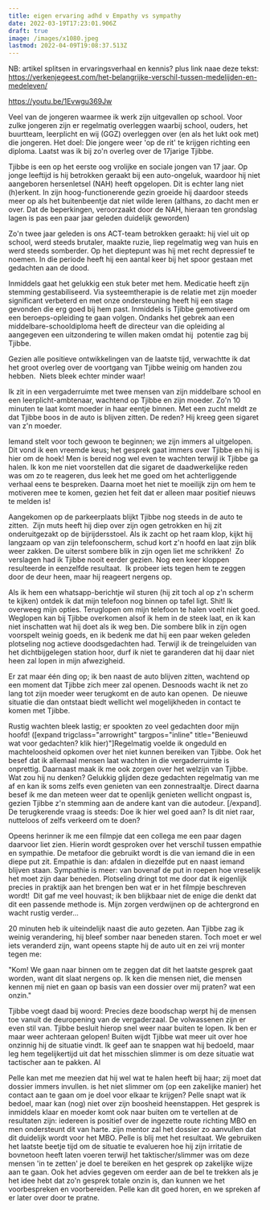 ```yaml
---
title: eigen ervaring adhd v Empathy vs sympathy
date: 2022-03-19T17:23:01.906Z
draft: true
image: /images/x1080.jpeg
lastmod: 2022-04-09T19:08:37.513Z
---
```

NB: artikel splitsen in ervaringsverhaal en kennis? plus link naae deze tekst: https://verkenjegeest.com/het-belangrijke-verschil-tussen-medelijden-en-medeleven/


https://youtu.be/1Evwgu369Jw

Veel van de jongeren waarmee ik werk zijn uitgevallen op school. Voor zulke jongeren zijn er regelmatig overleggen waarbij school, ouders, het buurtteam, leerplicht en wij (GGZ) overleggen over (en als het lukt ook met) die jongeren. Het doel: Die jongere weer 'op de rit' te krijgen richting een diploma. Laatst was ik bij zo'n overleg over de 17jarige Tjibbe.

Tjibbe is een op het eerste oog vrolijke en sociale jongen van 17 jaar. Op jonge leeftijd is hij betrokken geraakt bij een auto-ongeluk, waardoor hij niet aangeboren hersenletsel (NAH) heeft opgelopen. Dit is echter lang niet (h)erkent. In zijn hoog-functionerende gezin groeide hij daardoor steeds meer op als het buitenbeentje dat niet wilde leren (althans, zo dacht men er over. Dat de beperkingen, veroorzaakt door de NAH, hieraan ten grondslag lagen is pas een paar jaar geleden duidelijk geworden)

Zo'n twee jaar geleden is ons ACT-team betrokken geraakt: hij viel uit op school, werd steeds brutaler, maakte ruzie, liep regelmatig weg van huis en werd steeds somberder. Op het dieptepunt was hij met recht depressief te noemen. In die periode heeft hij een aantal keer bij het spoor gestaan met gedachten aan de dood.

Inmiddels gaat het gelukkig een stuk beter met hem. Medicatie heeft zijn stemming gestabiliseerd. Via systeemtherapie is de relatie met zijn moeder significant verbeterd en met onze ondersteuning heeft hij een stage gevonden die erg goed bij hem past. Inmiddels is Tjibbe gemotiveerd om een beroeps-opleiding te gaan volgen. Ondanks het gebrek aan een middelbare-schooldiploma heeft de directeur van die opleiding al aangegeven een uitzondering te willen maken omdat hij  potentie zag bij Tjibbe.

Gezien alle positieve ontwikkelingen van de laatste tijd, verwachtte ik dat het groot overleg over de voortgang van Tjibbe weinig om handen zou hebben.  Niets bleek echter minder waar!

Ik zit in een vergaderruimte met twee mensen van zijn middelbare school en een leerplicht-ambtenaar, wachtend op Tjibbe en zijn moeder. Zo'n 10 minuten te laat komt moeder in haar eentje binnen. Met een zucht meldt ze dat Tjibbe boos in de auto is blijven zitten. De reden? Hij kreeg geen sigaret van z'n moeder.

Iemand stelt voor toch gewoon te beginnen; we zijn immers al uitgelopen. Dit vond ik een vreemde keus; het gesprek gaat immers over Tjibbe en hij is hier om de hoek! Men is bereid nog wel even te wachten terwijl ik Tjibbe ga halen. Ik kon me niet voorstellen dat die sigaret de daadwerkelijke reden was om zo te reageren, dus leek het me goed om het achterliggende verhaal eens te bespreken. Daarna moet het niet te moeilijk zijn om hem te motiveren mee te komen, gezien het feit dat er alleen maar positief nieuws te melden is!

Aangekomen op de parkeerplaats blijkt Tjibbe nog steeds in de auto te zitten.  Zijn muts heeft hij diep over zijn ogen getrokken en hij zit onderuitgezakt op de bijrijdersstoel. Als ik zacht op het raam klop, kijkt hij langzaam op van zijn telefoonscherm, schud kort z'n hoofd en laat zijn blik weer zakken. De uiterst sombere blik in zijn ogen liet me schrikken!  Zo verslagen had ik Tjibbe nooit eerder gezien. Nog een keer kloppen resulteerde in eenzelfde resultaat.  Ik probeer iets tegen hem te zeggen door de deur heen, maar hij reageert nergens op.

Als ik hem een whatsapp-berichtje wil sturen (hij zit toch al op z'n scherm te kijken) ontdek ik dat mijn telefoon nog binnen op tafel ligt. Shit! Ik overweeg mijn opties. Teruglopen om mijn telefoon te halen voelt niet goed. Weglopen kan bij Tjibbe overkomen alsof ik hem in de steek laat, en ik kan niet inschatten wat hij doet als ik weg ben. Die sombere blik in zijn ogen voorspelt weinig goeds, en ik bedenk me dat hij een paar weken geleden plotseling nog actieve doodsgedachten had. Terwijl ik de treingeluiden van het dichtbijgelegen station hoor, durf ik niet te garanderen dat hij daar niet heen zal lopen in mijn afwezigheid.

Er zat maar één ding op; ik ben naast de auto blijven zitten, wachtend op een moment dat Tjibbe zich meer zal openen. Desnoods wacht ik net zo lang tot zijn moeder weer terugkomt en de auto kan openen.  De nieuwe situatie die dan ontstaat biedt wellicht wel mogelijkheden in contact te komen met Tjibbe.

Rustig wachten bleek lastig; er spookten zo veel gedachten door mijn hoofd! ([expand trigclass="arrowright" targpos="inline" title="Benieuwd wat voor gedachten? klik hier)"]Regelmatig voelde ik ongeduld en machteloosheid opkomen over het niet kunnen bereiken van Tjibbe. Ook het besef dat ik allemaal mensen laat wachten in die vergaderruimte is onprettig. Daarnaast maak ik me ook zorgen over het welzijn van Tjibbe. Wat zou hij nu denken? Gelukkig glijden deze gedachten regelmatig van me af en kan ik soms zelfs even genieten van een zonnestraaltje. Direct daarna besef ik me dan meteen weer dat te openlijk genieten wellicht ongpast is,  gezien Tjibbe z'n stemming aan de andere kant van die autodeur. [/expand]. De terugkerende vraag is steeds: Doe ik hier wel goed aan? Is dit niet raar, nutteloos of zelfs verkeerd om te doen?

Opeens herinner ik me een filmpje dat een collega me een paar dagen daarvoor liet zien. Hierin wordt gesproken over het verschil tussen empathie en sympathie. De metafoor die gebruikt wordt is die van iemand die in een diepe put zit. Empathie is dan: afdalen in diezelfde put en naast iemand blijven staan. Sympathie is meer: van bovenaf de put in roepen hoe vreselijk het moet zijn daar beneden. Plotseling dringt tot me door dat ik eigenlijk precies in praktijk aan het brengen ben wat er in het filmpje beschreven wordt!  Dit gaf me veel houvast; ik ben blijkbaar niet de enige die denkt dat dit een passende methode is. Mijn zorgen verdwijnen op de achtergrond en wacht rustig verder...




20 minuten heb ik uiteindelijk naast die auto gezeten. Aan Tjibbe zag ik weinig verandering, hij bleef somber naar beneden staren. Toch moet er wel iets veranderd zijn, want opeens stapte hij de auto uit en zei vrij monter tegen me:

"Kom! We gaan naar binnen om te zeggen dat dit het laatste gesprek gaat worden, want dit slaat nergens op. Ik ken die mensen niet, die mensen kennen mij niet en gaan op basis van een dossier over mij praten? wat een onzin."

Tjibbe voegt daad bij woord: Precies deze boodschap werpt hij de mensen toe vanuit de deuropening van de vergaderzaal. De volwassenen zijn er even stil van. Tjibbe besluit hierop snel weer naar buiten te lopen. Ik ben er maar weer achteraan gelopen! Buiten wijdt Tjibbe wat meer uit over hoe onzinnig hij de situatie vindt. Ik geef aan te snappen wat hij bedoeld, maar leg hem tegelijkertijd uit dat het misschien slimmer is om deze situatie wat tactischer aan te pakken. Al




Pelle kan met me meezien dat hij wel wat te halen heeft bij haar; zij moet dat dossier immers invullen. is het niet slimmer om (op een zakelijke manier) het contact aan te gaan om je doel voor elkaar te krijgen? Pelle snapt wat ik bedoel, maar kan (nog) niet over zijn boosheid heenstappen. Het gesprek is inmiddels klaar en moeder komt ook naar buiten om te vertellen at de resultaten zijn: iedereen is positief over de ingezette route richting MBO en men ondersteunt dit van harte. zijn mentor zal het dossier zo aanvullen dat dit duidelijk wordt voor het MBO. Pelle is blij met het resultaat. We gebruiken het laatste beetje tijd om de situatie te evalueren hoe hij zijn irritatie de bovnetoon heeft laten voeren terwijl het taktischer/slimmer was om deze mensen 'in te zetten' je doel te bereiken en het gesprek op zakelijke wijze aan te gaan. Ook het advies gegeven om eerder aan de bel te trekken als je het idee hebt dat zo'n gesprek totale onzin is, dan kunnen we het voorbespreken en voorbereiden. Pelle kan dit goed horen, en we spreken af er later over door te pratne.